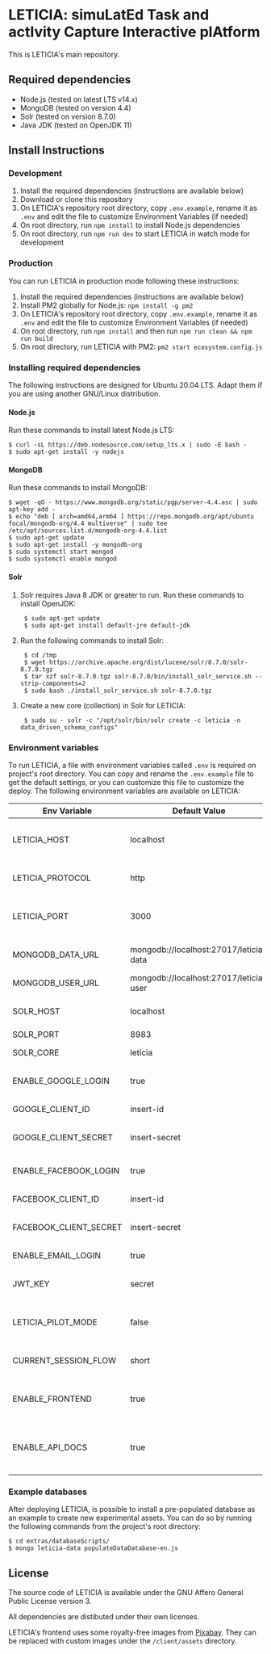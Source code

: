 # LETICIA: simuLatEd Task and actIvity Capture Interactive plAtform

This is LETICIA's main repository.

## Required dependencies

- Node.js (tested on latest LTS v14.x)
- MongoDB (tested on version 4.4)
- Solr (tested on version 8.7.0)
- Java JDK (tested on OpenJDK 11)

## Install Instructions

### Development

1. Install the required dependencies (instructions are available below)
2. Download or clone this repository
3. On LETICIA's repository root directory, copy `.env.example`, rename it as `.env` and edit the file to customize Environment Variables (if needed)
4. On root directory, run `npm install` to install Node.js dependencies
5. On root directory, run `npm run dev` to start LETICIA in watch mode for development

### Production

You can run LETICIA in production mode following these instructions:

1. Install the required dependencies (instructions are available below)
2. Install PM2 globally for Node.js: `npm install -g pm2`
3. On LETICIA's repository root directory, copy `.env.example`, rename it as `.env` and edit the file to customize Environment Variables (if needed)
4. On root directory, run `npm install` and then run `npm run clean && npm run build`
5. On root directory, run LETICIA with PM2: `pm2 start ecosystem.config.js`

### Installing required dependencies

The following instructions are designed for Ubuntu 20.04 LTS. Adapt them if you are using another GNU/Linux distribution.

#### Node.js

Run these commands to install latest Node.js LTS:

```
$ curl -sL https://deb.nodesource.com/setup_lts.x | sudo -E bash -
$ sudo apt-get install -y nodejs
```

#### MongoDB

Run these commands to install MongoDB:

```
$ wget -qO - https://www.mongodb.org/static/pgp/server-4.4.asc | sudo apt-key add -
$ echo "deb [ arch=amd64,arm64 ] https://repo.mongodb.org/apt/ubuntu focal/mongodb-org/4.4 multiverse" | sudo tee /etc/apt/sources.list.d/mongodb-org-4.4.list
$ sudo apt-get update
$ sudo apt-get install -y mongodb-org
$ sudo systemctl start mongod
$ sudo systemctl enable mongod
```

#### Solr

1. Solr requires Java 8 JDK or greater to run. Run these commands to install OpenJDK:

        $ sudo apt-get update
        $ sudo apt-get install default-jre default-jdk

2. Run the following commands to install Solr:

        $ cd /tmp
        $ wget https://archive.apache.org/dist/lucene/solr/8.7.0/solr-8.7.0.tgz
        $ tar xzf solr-8.7.0.tgz solr-8.7.0/bin/install_solr_service.sh --strip-components=2
        $ sudo bash ./install_solr_service.sh solr-8.7.0.tgz

3. Create a new core (collection) in Solr for LETICIA:

        $ sudo su - solr -c "/opt/solr/bin/solr create -c leticia -n data_driven_schema_configs"

### Environment variables

To run LETICIA, a file with environment variables called `.env` is required on project's root directory. You can copy and rename the `.env.example` file to get the default settings, or you can customize this file to customize the deploy. The following environment variables are available on LETICIA:

| Env Variable           | Default Value                          | Description                                       |
|------------------------|----------------------------------------|---------------------------------------------------|
| LETICIA_HOST           | localhost                              | IP address or DNS domain where LETICIA is running |
| LETICIA_PROTOCOL       | http                                   | Protocol used by LETICIA (http or https)          |
| LETICIA_PORT           | 3000                                   | Local port to deploy LETICIA's WebApp             |
| MONGODB_DATA_URL       | mongodb://localhost:27017/leticia-data | URL for experimental data DB                      |
| MONGODB_USER_URL       | mongodb://localhost:27017/leticia-user | URL for credentials DB                            |
| SOLR_HOST              | localhost                              | URL for Solr (inverted index)                     |
| SOLR_PORT              | 8983                                   | Port for Solr                                     |
| SOLR_CORE              | leticia                                | Core/collection for Solr                          |
| ENABLE_GOOGLE_LOGIN    | true                                   | Toggles Google SSO Login                          |
| GOOGLE_CLIENT_ID       | insert-id                              | Google SSO Login client id                        |
| GOOGLE_CLIENT_SECRET   | insert-secret                          | Google SSO Login client secret                    |
| ENABLE_FACEBOOK_LOGIN  | true                                   | Toggles Facebook SSO Login                        |
| FACEBOOK_CLIENT_ID     | insert-id                              | Facebook SSO Login client id                      |
| FACEBOOK_CLIENT_SECRET | insert-secret                          | Facebook SSO Login client secret                  |
| ENABLE_EMAIL_LOGIN     | true                                   | Toggles Email Login                               |
| JWT_KEY                | secret                                 | String for JWT token generation                   |
| LETICIA_PILOT_MODE     | false                                  | Toggles LETICIA's Pilot Mode (deprecated)         |
| CURRENT_SESSION_FLOW   | short                                  | Activity flow to run with new participants        |
| ENABLE_FRONTEND        | true                                   | Toggles deploy of LETICIA's Frontend              |
| ENABLE_API_DOCS        | true                                   | Toggles deploy of LETICIA's OpenAPI Documentation |

### Example databases

After deploying LETICIA, is possible to install a pre-populated database as an example to create new experimental assets. You can do so by running the following commands from the project's root directory:

```
$ cd extras/databaseScripts/
$ mongo leticia-data populateDataDatabase-en.js
```

## License

The source code of LETICIA is available under the GNU Affero General Public License version 3.

All dependencies are distibuted under their own licenses.

LETICIA's frontend uses some royalty-free images from [Pixabay](https://pixabay.com). They can be replaced with custom images under the `/client/assets` directory.